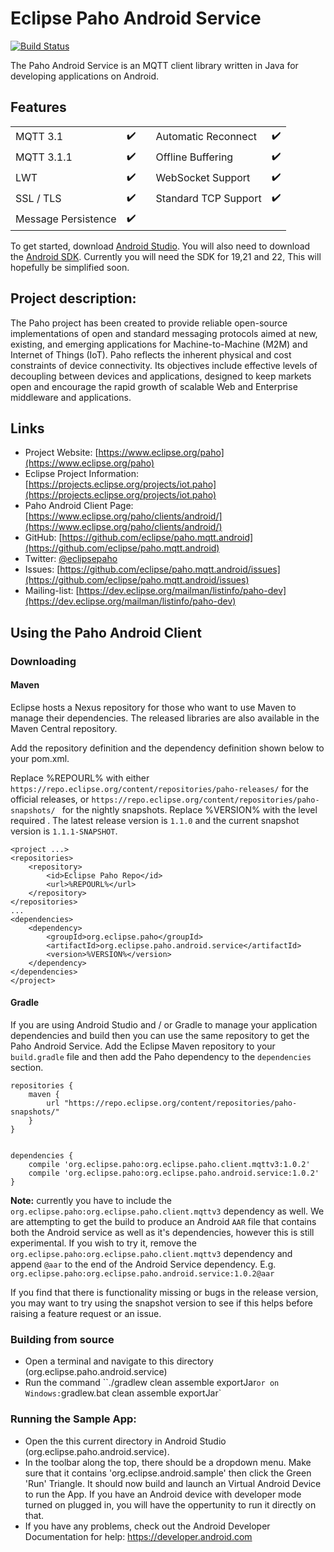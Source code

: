 # Eclipse Paho Android Service
[![Build Status](https://travis-ci.org/eclipse/paho.mqtt.android.svg?branch=master)](https://travis-ci.org/eclipse/paho.mqtt.android)

The Paho Android Service is an MQTT client library written in Java for developing applications on Android.


## Features
|                     |                    |   |                      |                    |
|---------------------|--------------------|---|----------------------|--------------------|
| MQTT 3.1            | :heavy_check_mark: |   | Automatic Reconnect  | :heavy_check_mark: |
| MQTT 3.1.1          | :heavy_check_mark: |   | Offline Buffering    | :heavy_check_mark: |
| LWT                 | :heavy_check_mark: |   | WebSocket Support    | :heavy_check_mark: |
| SSL / TLS           | :heavy_check_mark: |   | Standard TCP Support | :heavy_check_mark: |
| Message Persistence | :heavy_check_mark: |   |


To get started, download [Android Studio](http://developer.android.com/tools/studio/index.html). You will also need to download the [Android SDK](https://developer.android.com/sdk/installing/adding-packages.html). Currently you will need the SDK for 19,21 and 22, This will hopefully be simplified soon.


## Project description:

The Paho project has been created to provide reliable open-source implementations of open and standard messaging protocols aimed at new, existing, and emerging applications for Machine-to-Machine (M2M) and Internet of Things (IoT).
Paho reflects the inherent physical and cost constraints of device connectivity. Its objectives include effective levels of decoupling between devices and applications, designed to keep markets open and encourage the rapid growth of scalable Web and Enterprise middleware and applications.


## Links

- Project Website: [https://www.eclipse.org/paho](https://www.eclipse.org/paho)
- Eclipse Project Information: [https://projects.eclipse.org/projects/iot.paho](https://projects.eclipse.org/projects/iot.paho)
- Paho Android Client Page: [https://www.eclipse.org/paho/clients/android/](https://www.eclipse.org/paho/clients/android/)
- GitHub: [https://github.com/eclipse/paho.mqtt.android](https://github.com/eclipse/paho.mqtt.android)
- Twitter: [@eclipsepaho](https://twitter.com/eclipsepaho)
- Issues: [https://github.com/eclipse/paho.mqtt.android/issues](https://github.com/eclipse/paho.mqtt.android/issues)
- Mailing-list: [https://dev.eclipse.org/mailman/listinfo/paho-dev](https://dev.eclipse.org/mailman/listinfo/paho-dev)


## Using the Paho Android Client

### Downloading

#### Maven

Eclipse hosts a Nexus repository for those who want to use Maven to manage their dependencies. The released libraries are also available in the Maven Central repository.

Add the repository definition and the dependency definition shown below to your pom.xml.

Replace %REPOURL% with either ``` https://repo.eclipse.org/content/repositories/paho-releases/ ``` for the official releases, or ``` https://repo.eclipse.org/content/repositories/paho-snapshots/  ``` for the nightly snapshots. Replace %VERSION% with the level required .
The latest release version is ```1.1.0``` and the current snapshot version is ```1.1.1-SNAPSHOT```.

```
<project ...>
<repositories>
    <repository>
        <id>Eclipse Paho Repo</id>
        <url>%REPOURL%</url>
    </repository>
</repositories>
...
<dependencies>
    <dependency>
        <groupId>org.eclipse.paho</groupId>
        <artifactId>org.eclipse.paho.android.service</artifactId>
        <version>%VERSION%</version>
    </dependency>
</dependencies>
</project>

```

#### Gradle

If you are using Android Studio and / or Gradle to manage your application dependencies and build then you can use the same repository to get the Paho Android Service. Add the Eclipse Maven repository to your `build.gradle` file and then add the Paho dependency to the `dependencies` section.

```
repositories {
    maven {
        url "https://repo.eclipse.org/content/repositories/paho-snapshots/"
    }
}


dependencies {
    compile 'org.eclipse.paho:org.eclipse.paho.client.mqttv3:1.0.2'
    compile 'org.eclipse.paho:org.eclipse.paho.android.service:1.0.2'
}
```
__Note:__ currently you have to include the `org.eclipse.paho:org.eclipse.paho.client.mqttv3` dependency as well. We are attempting to get the build to produce an Android `AAR` file that contains both the Android service as well as it's dependencies, however this is still experimental. If you wish to try it, remove the `org.eclipse.paho:org.eclipse.paho.client.mqttv3` dependency and append `@aar` to the end of the Android Service dependency. E.g. `org.eclipse.paho:org.eclipse.paho.android.service:1.0.2@aar`

If you find that there is functionality missing or bugs in the release version, you may want to try using the snapshot version to see if this helps before raising a feature request or an issue.

### Building from source

 - Open a terminal and navigate to this directory (org.eclipse.paho.android.service)
 - Run the command ``./gradlew clean assemble exportJar` or on Windows: `gradlew.bat clean assemble exportJar`

### Running the Sample App:

 * Open the this current directory in Android Studio (org.eclipse.paho.android.service).
 * In the toolbar along the top, there should be a dropdown menu. Make sure that it contains 'org.eclipse.android.sample' then click the Green 'Run' Triangle. It should now build and launch an Virtual Android Device to run the App. If you have an Android device with developer mode turned on plugged in, you will have the oppertunity to run it directly on that.
 * If you have any problems, check out the Android Developer Documentation for help: https://developer.android.com
